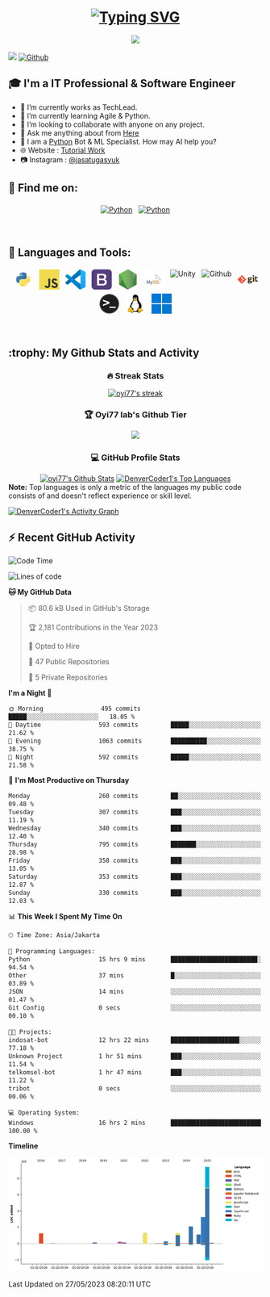 
<h1 align="center">
  <a href="https://git.io/typing-svg"><img src="https://readme-typing-svg.demolab.com?font=Fira+Code&size=25&duration=2000&pause=1000&center=true&vCenter=true&repeat=false&width=435&lines=Hello+There+%F0%9F%91%8B!;%F0%9F%A4%96I+am+Paijo+a.k.a+Oyi77%F0%9F%A4%96" alt="Typing SVG" /></a>
</h1>
<p align="center">
  <!-- Typing SVG by DenverCoder1 - https://github.com/DenverCoder1/readme-typing-svg -->
  <a href="https://github.com/DenverCoder1/readme-typing-svg">
    <img src="https://readme-typing-svg.demolab.com/?lines=Full-stack%20Developer%20and%20app%20developer;Experienced%20IT%2FConsultant%20;5%2B%20years%20of%20coding%20experience;Always%20learning%20new%20things&font=Fira%20Code&center=true&width=500&height=45&color=f75c7e&vCenter=true&pause=1000&size=22" /></a>
</p>



![](https://visitor-badge.laobi.icu/badge?page_id=oyi77.oyi77) [![Github](https://img.shields.io/github/followers/oyi77?label=Followers&logo=Github)](https://github.com/oyi77)

## 🎓 I'm a IT Professional & Software Engineer

- 🔭 I’m currently works as TechLead.
- 🌱 I’m currently learning Agile & Python. 
- 👯 I’m looking to collaborate with anyone on any project.
- 💬 Ask me anything about from <a href="https://github.com/oyi77/oyi77/issues" title="Issues">Here</a>
- 🤖 I am a [Python](https://www.python.org/) Bot & ML Specialist. How may AI help you?
- 🌐 Website : [Tutorial Work](https://tutorialwork.my.id)
- 📷 Instagram : [@jasatugasyuk](https://instagram.com/jasatugasyuk)

## :email: Find me on:

<!--
[<img align="left" alt="oyi77" width="40px" src="https://raw.githubusercontent.com/iconic/open-iconic/master/svg/globe.svg" />][website]
[<img align="left" alt="oyi77 | LinkedIn" width="40px" src="https://cdn.jsdelivr.net/npm/simple-icons@v3/icons/linkedin.svg" />][linkedin]
[<img align="left" alt="oyi77 | Mail" width="40px" src="https://cdn.jsdelivr.net/npm/simple-icons@v3/icons/gmail.svg" />][mail]
-->

<p align="center">
<!--  <a href="https://www.charalambosioannou.tech" target="_blank" rel="noopener noreferrer"> <img src="https://cdn-icons-png.flaticon.com/512/841/841364.png" alt="Python" height="40" style="vertical-align:top; margin:4px"> </a> -->
 <a href="https://www.linkedin.com/in/fikriizzuddin/" target="_blank" rel="noopener noreferrer"> <img src="https://cdn-icons-png.flaticon.com/512/174/174857.png" alt="Python" height="40" style="vertical-align:top; margin:4px"></a>
 <a href="mailto:mbahkoe.pendekar@gmail.com"> <img src="https://cdn-icons-png.flaticon.com/512/726/726623.png" alt="Python" height="40" style="vertical-align:top; margin:4px"></a> 
<!--   <a href="https://dev.to/CharalambosIoannou" target="_blank" rel="noopener noreferrer"> <img src="https://img.shields.io/badge/DEV.TO-%230A0A0A.svg?&style=for-the-badge&logo=dev-dot-to&logoColor=white" alt="Python" height="40" style="vertical-align:top; margin:4px"> </a> -->
</p>

<br />


## 🧰 Languages and Tools:
<p align="center">
<img src="https://raw.githubusercontent.com/github/explore/80688e429a7d4ef2fca1e82350fe8e3517d3494d/topics/python/python.png" alt="Python" height="40" style="vertical-align:top; margin:4px">
<img src="https://raw.githubusercontent.com/github/explore/80688e429a7d4ef2fca1e82350fe8e3517d3494d/topics/javascript/javascript.png" alt="Javascript" height="40" style="vertical-align:top; margin:4px">
<img src="https://raw.githubusercontent.com/github/explore/80688e429a7d4ef2fca1e82350fe8e3517d3494d/topics/visual-studio-code/visual-studio-code.png" alt="VS Code" height="40" style="vertical-align:top; margin:4px">
<img src="https://raw.githubusercontent.com/github/explore/80688e429a7d4ef2fca1e82350fe8e3517d3494d/topics/bootstrap/bootstrap.png" alt="Bootstrap" height="40" style="vertical-align:top; margin:4px">
<img src="https://raw.githubusercontent.com/github/explore/80688e429a7d4ef2fca1e82350fe8e3517d3494d/topics/nodejs/nodejs.png" alt="NodeJS" height="40" style="vertical-align:top; margin:4px">
<img src="https://raw.githubusercontent.com/github/explore/80688e429a7d4ef2fca1e82350fe8e3517d3494d/topics/mysql/mysql.png" alt="MySQL" height="40" style="vertical-align:top; margin:4px">
 <img src="https://cdn-icons-png.flaticon.com/512/5969/5969346.png" alt="Unity" height="40" style="vertical-align:top; margin:4px">
<img src="https://cdn-icons-png.flaticon.com/512/5968/5968866.png" alt="Github" height="40" style="vertical-align:top; margin:4px">
<img src="https://raw.githubusercontent.com/github/explore/80688e429a7d4ef2fca1e82350fe8e3517d3494d/topics/git/git.png" alt="Git" height="40" style="vertical-align:top; margin:4px">
<img src="https://raw.githubusercontent.com/github/explore/80688e429a7d4ef2fca1e82350fe8e3517d3494d/topics/terminal/terminal.png" alt="Terminal" height="40" style="vertical-align:top; margin:4px">
<img src="https://raw.githubusercontent.com/github/explore/80688e429a7d4ef2fca1e82350fe8e3517d3494d/topics/linux/linux.png" alt="Linux" height="40" style="vertical-align:top; margin:4px" alt="Windows" height="40" style="vertical-align:top; margin:4px">
<img src="https://raw.githubusercontent.com/github/explore/80688e429a7d4ef2fca1e82350fe8e3517d3494d/topics/windows/windows.png" alt="Windows" height="40" style="vertical-align:top; margin:4px">

</p>

<br />




 <h2>:trophy: My Github Stats and Activity</h2>

  <h3 align="center">🔥 Streak Stats</h3>
  <div align="center">
  <p>
    <a href="https://github.com/DenverCoder1/github-readme-streak-stats">
      <img title="🔥 Get streak stats for your profile at git.io/streak-stats" alt="oyi77's streak" src="https://streak-stats.demolab.com/?user=oyi77&theme=monokai-metallian&hide_border=true"/>
    </a>
  </p>
  </div>
  
  <h3 align="center">🏆 Oyi77 lab's Github Tier</h3>
<div align="center">
<a href="https://app.dooboo.io/oyi77"><img src="https://server.dooboo.io/github-stats/oyi77" width="400" /></a>
</div>
  <h3 align="center">💻 GitHub Profile Stats</h3>

  <!-- https://github.com/anuraghazra/github-readme-stats -->
<div align="center">
  <a href="https://github.com/anuraghazra/github-readme-stats"><img alt="oyi77's Github Stats" src="https://denvercoder1-github-readme-stats.vercel.app/api/?username=oyi77&show_icons=true&include_all_commits=true&count_private=true&theme=react&hide_border=true&bg_color=1F222E&title_color=F85D7F&icon_color=F8D866" height="192px"/></a>
  <a href="https://github.com/anuraghazra/github-readme-stats"><img alt="DenverCoder1's Top Languages" src="https://denvercoder1-github-readme-stats.vercel.app/api/top-langs/?username=oyi77&langs_count=8&layout=compact&theme=react&hide_border=true&bg_color=1F222E&title_color=F85D7F&icon_color=F8D866&hide=Jupyter%20Notebook,Roff" height="192px"/></a>
  <br/>
</div>
  <b>Note:</b> Top languages is only a metric of the languages my public code consists of and doesn't reflect experience or skill level.
  
  <!-- https://github.com/ashutosh00710/github-readme-activity-graph -->

  <a href="https://github.com/ashutosh00710/github-readme-activity-graph"><img alt="DenverCoder1's Activity Graph" src="https://github-readme-activity-graph.cyclic.app/graph/?username=oyi77&bg_color=1F222E&color=F8D866&line=F85D7F&point=FFFFFF&hide_border=true" /></a>

  <h2>⚡ Recent GitHub Activity</h2>

  <!--RECENT_ACTIVITY:start-->
<!--RECENT_ACTIVITY:end-->
  
  <!--START_SECTION:waka-->
![Code Time](http://img.shields.io/badge/Code%20Time-254%20hrs%2043%20mins-blue)

![Lines of code](https://img.shields.io/badge/From%20Hello%20World%20I%27ve%20Written-3.0%20million%20lines%20of%20code-blue)

**🐱 My GitHub Data** 

> 📦 80.6 kB Used in GitHub's Storage 
 > 
> 🏆 2,181 Contributions in the Year 2023
 > 
> 💼 Opted to Hire
 > 
> 📜 47 Public Repositories 
 > 
> 🔑 5 Private Repositories 
 > 
**I'm a Night 🦉** 

```text
🌞 Morning                495 commits         █████░░░░░░░░░░░░░░░░░░░░   18.05 % 
🌆 Daytime                593 commits         █████░░░░░░░░░░░░░░░░░░░░   21.62 % 
🌃 Evening                1063 commits        ██████████░░░░░░░░░░░░░░░   38.75 % 
🌙 Night                  592 commits         █████░░░░░░░░░░░░░░░░░░░░   21.58 % 
```
📅 **I'm Most Productive on Thursday** 

```text
Monday                   260 commits         ██░░░░░░░░░░░░░░░░░░░░░░░   09.48 % 
Tuesday                  307 commits         ███░░░░░░░░░░░░░░░░░░░░░░   11.19 % 
Wednesday                340 commits         ███░░░░░░░░░░░░░░░░░░░░░░   12.40 % 
Thursday                 795 commits         ███████░░░░░░░░░░░░░░░░░░   28.98 % 
Friday                   358 commits         ███░░░░░░░░░░░░░░░░░░░░░░   13.05 % 
Saturday                 353 commits         ███░░░░░░░░░░░░░░░░░░░░░░   12.87 % 
Sunday                   330 commits         ███░░░░░░░░░░░░░░░░░░░░░░   12.03 % 
```


📊 **This Week I Spent My Time On** 

```text
🕑︎ Time Zone: Asia/Jakarta

💬 Programming Languages: 
Python                   15 hrs 9 mins       ████████████████████████░   94.54 % 
Other                    37 mins             █░░░░░░░░░░░░░░░░░░░░░░░░   03.89 % 
JSON                     14 mins             ░░░░░░░░░░░░░░░░░░░░░░░░░   01.47 % 
Git Config               0 secs              ░░░░░░░░░░░░░░░░░░░░░░░░░   00.10 % 

🐱‍💻 Projects: 
indosat-bot              12 hrs 22 mins      ███████████████████░░░░░░   77.18 % 
Unknown Project          1 hr 51 mins        ███░░░░░░░░░░░░░░░░░░░░░░   11.54 % 
telkomsel-bot            1 hr 47 mins        ███░░░░░░░░░░░░░░░░░░░░░░   11.22 % 
tribot                   0 secs              ░░░░░░░░░░░░░░░░░░░░░░░░░   00.06 % 

💻 Operating System: 
Windows                  16 hrs 2 mins       █████████████████████████   100.00 % 
```

**Timeline**

![Lines of Code chart](https://raw.githubusercontent.com/oyi77/oyi77/main/assets/bar_graph.png)


 Last Updated on 27/05/2023 08:20:11 UTC
<!--END_SECTION:waka-->




[linkedin]: https://linkedin.com/in/fikriizzuddin/
[mail]: mailto:mbahkoe.pendekar@gmail.com




